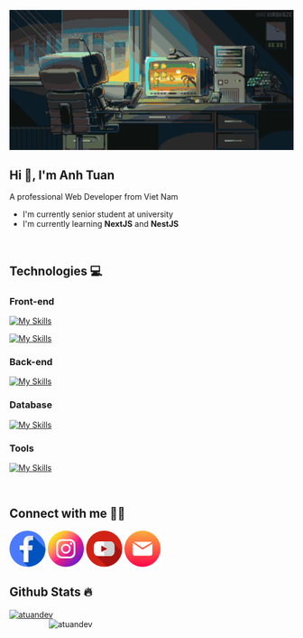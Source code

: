 [![MasterHead](/images/thumbnail.gif)](https://github.com/atuandev)
<h2>Hi 👋, I'm Anh Tuan</h2>
<p>A professional Web Developer from Viet Nam</p>
<ul>
  <li>I'm currently senior student at university</li>
  <li>I'm currently learning <strong>NextJS</strong> and <strong>NestJS</strong></li>
</ul>
<br/>

<h2>Technologies 💻</h2>
<h3>Front-end</h3>
  
[![My Skills](https://skillicons.dev/icons?i=js,ts,react,nextjs)](https://skillicons.dev)

[![My Skills](https://skillicons.dev/icons?i=html,css,sass,tailwind)](https://skillicons.dev)

<h3>Back-end</h3>
  
[![My Skills](https://skillicons.dev/icons?i=nestjs,nodejs,express,prisma)](https://skillicons.dev)
<h3>Database</h3>
  
[![My Skills](https://skillicons.dev/icons?i=mongo,mysql,postgres)](https://skillicons.dev)
<h3>Tools</h3>
  
[![My Skills](https://skillicons.dev/icons?i=figma,git,vscode,postman,bun,discord,notion)](https://skillicons.dev)

<br/>
<h2>Connect with me 🙋‍♂️</h2>
<div>
  <a href="https://fb.com/tuanboi161" target="_blank"><img src="/images/facebook.png" alt="facebook" /></a>
  <a href="https://instagram.com/tuanboiii" target="_blank"> <img src="/images/instagram.png" alt="instagram" /></a>
  <a href="https://www.youtube.com/@atuandev" target="_blank"><img src="/images/youtube.png" alt="youtube"/></a>
  <a href="mailto:anhtuan03.dev@gmail.com" target="_blank"><img src="/images/mail.png" alt="email"/></a>
</div>

<h2>Github Stats 🔥</h2>
<div>
  <a href="#" title="atuandev">
    <img align="center" width="315" src="https://github-readme-stats.vercel.app/api/top-langs?username=atuandev&title_color=61dafb&text_color=ffffff&icon_color=61dafb&bg_color=20232a&langs_count=8&layout=compact&border_color=61dafb&hide_border=true" alt="atuandev" />
  </a>
  <a href="#" title="atuandev">
    <img align="right" width="434" src="https://github-readme-stats.vercel.app/api?username=atuandev&show_icons=true&theme=react&border_color=61dafb&hide_border=true" alt="atuandev" />
  </a>
</div>
